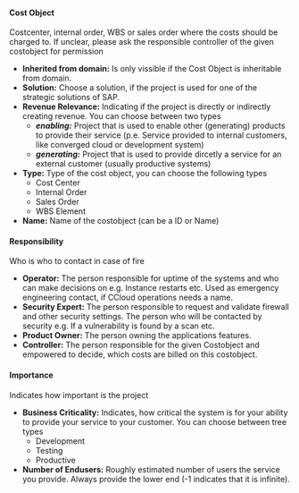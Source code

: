 #### Cost Object
Costcenter, internal order, WBS or sales order where the costs should be charged to. If unclear, please ask the responsible controller of the given costobject for permission

* **Inherited from domain:** Is only vissible if the Cost Object is inheritable from domain. 
* **Solution:** Choose a solution, if the project is used for one of the strategic solutions of SAP.
* **Revenue Relevance:** Indicating if the project is directly or indirectly creating revenue. You can choose between two types
  * ***enabling:*** Project that is used to enable other (generating) products to provide their service (p.e. Service provided to internal customers, like converged cloud or development system)  
  * ***generating:*** Project that is used to provide dircetly a service for an external customer (usually productive systems)
* **Type:** Type of the cost object, you can choose the following types
  * Cost Center
  * Internal Order
  * Sales Order
  * WBS Element
* **Name:** Name of the costobject (can be a ID or Name)

#### Responsibility
Who is who to contact in case of fire

* **Operator:** The person responsible for uptime of the systems and who can make decisions on e.g. Instance restarts etc. Used as emergency engineering contact, if CCloud operations needs a name.
* **Security Expert:** The person responsible to request and validate firewall and other security settings. The person who will be contacted by security e.g. If a vulnerability is found by a scan etc.
* **Product Owner:** The person owning the applications features.
* **Controller:** The person responsible for the given Costobject and empowered to decide, which costs are billed on this costobject.

#### Importance
Indicates how important is the project

* **Business Criticality:** Indicates, how critical the system is for your ability to provide your service to your customer. You can choose between tree types
  * Development
  * Testing
  * Productive
* **Number of Endusers:** Roughly estimated number of users the service you provide. Always provide the lower end (-1 indicates that it is infinite).